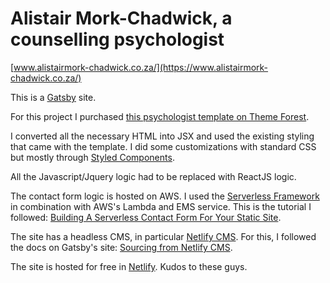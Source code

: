 # Alistair Mork-Chadwick, a counselling psychologist

[www.alistairmork-chadwick.co.za/](https://www.alistairmork-chadwick.co.za/)

This is a [Gatsby](https://www.gatsbyjs.org/) site.

For this project I purchased [this psychologist template on Theme Forest](https://themeforest.net/item/psychologist-personal-singlemulti-page-html-template-with-page-builder-and-admin-pages/19795162).

I converted all the necessary HTML into JSX and used the existing styling that came with the template. I did some customizations with standard CSS but mostly through [Styled Components](https://www.styled-components.com/).

All the Javascript/Jquery logic had to be replaced with ReactJS logic.

The contact form logic is hosted on AWS. I used the [Serverless Framework](https://serverless.com/framework/) in combination with AWS's Lambda and EMS service. This is the tutorial I followed: [Building A Serverless Contact Form For Your Static Site](https://www.smashingmagazine.com/2018/05/building-serverless-contact-form-static-website/).

The site has a headless CMS, in particular [Netlify CMS](https://www.netlifycms.org/). For this, I followed the docs on Gatsby's site: [Sourcing from Netlify CMS](https://www.gatsbyjs.org/docs/sourcing-from-netlify-cms/#sourcing-from-netlify-cms).

The site is hosted for free in [Netlify](https://www.netlify.com/). Kudos to these guys.
